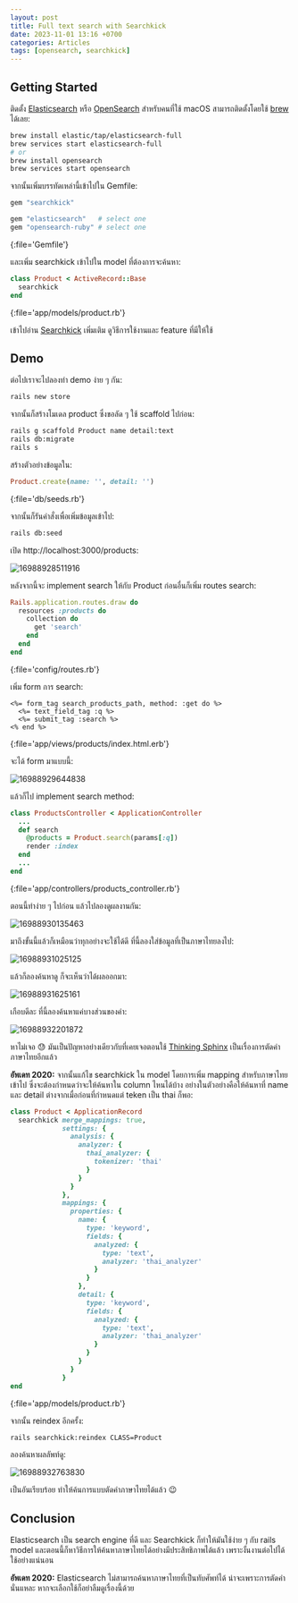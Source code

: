 ```yaml
---
layout: post
title: Full text search with Searchkick
date: 2023-11-01 13:16 +0700
categories: Articles
tags: [opensearch, searchkick]
---
```


## Getting Started

ติดตั้ง [Elasticsearch](https://www.elastic.co/downloads/elasticsearch) หรือ [OpenSearch](https://opensearch.org/downloads.html) สำหรับคนที่ใช้ macOS สามารถติดตั้งโดยใช้ [brew](https://brew.sh/) ได้เลย:

```bash
brew install elastic/tap/elasticsearch-full
brew services start elasticsearch-full
# or
brew install opensearch
brew services start opensearch
```

จากนั้นเพิ่มบรรทัดเหล่านี้เข้าไปใน Gemfile:

```ruby
gem "searchkick"

gem "elasticsearch"   # select one
gem "opensearch-ruby" # select one
```
{:file='Gemfile'}

และเพิ่ม searchkick เข้าไปใน model ที่ต้องการจะค้นหา:

```ruby
class Product < ActiveRecord::Base
  searchkick
end
```
{:file='app/models/product.rb'}

เข้าไปอ่าน [Searchkick](https://github.com/ankane/searchkick) เพิ่มเติม ดูวิธีการใช้งานและ feature ที่มีให้ใช้

## Demo

ต่อไปเราจะไปลองทำ demo ง่าย ๆ กัน:

```bash
rails new store
```

จากนั้นก็สร้างโมเดล product ซึ่งขอลัด ๆ ใช้ scaffold ไปก่อน:

```bash
rails g scaffold Product name detail:text
rails db:migrate
rails s
```

สร้างตัวอย่างข้อมูลใน:

```ruby
Product.create(name: '', detail: '')
```
{:file='db/seeds.rb'}

จากนั้นก็รันคำสั่งเพื่อเพิ่มข้อมูลเข้าไป:

```bash
rails db:seed
```
เปิด http://localhost:3000/products:


![16988928511916](https://i.imgur.com/Z3dnbiv.png)


หลังจากนี้จะ implement search ให้กับ Product ก่อนอื่นก็เพิ่ม routes search:

```ruby
Rails.application.routes.draw do
  resources :products do
    collection do
      get 'search'
    end
  end
end
```
{:file='config/routes.rb'}

เพิ่ม form การ search:

```erb
<%= form_tag search_products_path, method: :get do %>
  <%= text_field_tag :q %>
  <%= submit_tag :search %>
<% end %>
```
{:file='app/views/products/index.html.erb'}

จะได้ form มาแบบนี้:


![16988929644838](https://i.imgur.com/paxMUFn.png)


แล้วก็ไป implement search method:

```ruby
class ProductsController < ApplicationController
  ...
  def search
    @products = Product.search(params[:q])
    render :index
  end
  ...
end
```
{:file='app/controllers/products_controller.rb'}

ตอนนี้ทำง่าย ๆ ไปก่อน แล้วไปลองดูผลงานกัน:


![16988930135463](https://i.imgur.com/tLidcrB.png)


มาถึงขั้นนี้แล้วก็เหมือนว่าทุกอย่างจะใช้ได้ดี ที่นี้ลองใส่ข้อมูลที่เป็นภาษาไทยลงไป:


![16988931025125](https://i.imgur.com/18Grhkl.png)


แล้วก็ลองค้นหาดู ก็จะเห็นว่าได้ผลออกมา:


![16988931625161](https://i.imgur.com/i7f48aY.png)


เกือบดีละ ที่นี้ลองค้นหาแค่บางส่วนของคำ:

![16988932201872](https://i.imgur.com/YS24nY5.png)


หาไม่เจอ 😓 มันเป็นปัญหาอย่างเดียวกับที่เคยเจอตอนใช้ [Thinking Sphinx](https://freelancing-gods.com/thinking-sphinx) เป็นเรื่องการตัดคำภาษาไทยอีกแล้ว

**อัพเดท 2020:** จากนั้นแก้ไข searchkick ใน model โดยการเพิ่ม mapping สำหรับภาษาไทยเข้าไป ซึ่งจะต้องกำหนดว่าจะให้ค้นหาใน column ไหนได้บ้าง อย่างในตัวอย่างคือให้ค้นหาที่ name และ detail ต่างจากเมื่อก่อนที่กำหนดแต่ teken เป็น thai ก็พอ:

```ruby
class Product < ApplicationRecord
  searchkick merge_mappings: true,
             settings: {
               analysis: {
                 analyzer: {
                   thai_analyzer: {
                     tokenizer: 'thai'
                   }
                 }
               }
             },
             mappings: {
               properties: {
                 name: {
                   type: 'keyword',
                   fields: {
                     analyzed: {
                       type: 'text',
                       analyzer: 'thai_analyzer'
                     }
                   }
                 },
                 detail: {
                   type: 'keyword',
                   fields: {
                     analyzed: {
                       type: 'text',
                       analyzer: 'thai_analyzer'
                     }
                   }
                 }
               }
             }
end
```
{:file='app/models/product.rb'}

จากนั้น reindex อีกครั้ง:

```bash
rails searchkick:reindex CLASS=Product
```

ลองค้นหาผลลัพท์ดู:

![16988932763830](https://i.imgur.com/q7vLWyb.png)

เป็นอันเรียบร้อย ทำให้ค้นการแบบตัดคำภาษาไทยได้แล้ว 😉

## Conclusion

Elasticsearch เป็น search engine ที่ดี และ Searchkick ก็ทำให้มันใช้ง่าย ๆ กับ rails model และตอนนี้ก็หาวิธีการให้ค้นหาภาษาไทยได้อย่างมีประสิทธิภาพได้แล้ว เพราะงั้นงานต่อไปได้ใช้อย่างแน่นอน

**อัพเดท 2020:** Elasticsearch ไม่สามารถค้นหาภาษาไทยที่เป็นทับศัพท์ได้ น่าจะเพราะการตัดคำนั่นแหละ หากจะเลือกใช้ก็อย่าลืมดูเรื่องนี้ด้วย
